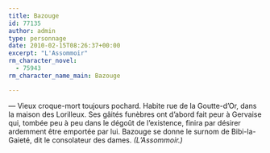 ```yaml
---
title: Bazouge
id: 77135
author: admin
type: personnage
date: 2010-02-15T08:26:37+00:00
excerpt: "L'Assommoir"
rm_character_novel:
  - 75943
rm_character_name_main: Bazouge

---
```

— Vieux croque-mort toujours pochard. Habite rue de la Goutte-d&rsquo;Or, dans la maison des Lorilleux. Ses gâités funèbres ont d&rsquo;abord fait peur à Gervaise qui, tombée peu à peu dans le dégoût de l&rsquo;existence, finira par désirer ardemment être emportée par lui. Bazouge se donne le surnom de Bibi-la-Gaieté, dit le consolateur des dames. _(L&rsquo;Assommoir.)_